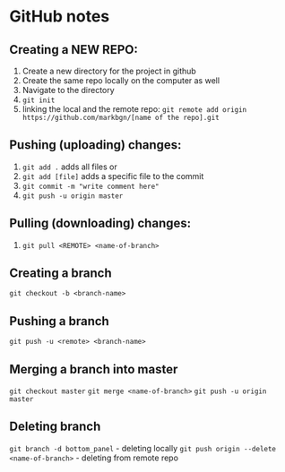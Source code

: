 # GitHub notes

## Creating a NEW REPO:

1. Create a new directory for the project in github
2. Create the same repo locally on the computer as well
3. Navigate to the directory
4. `git init`
5. linking the local and the remote repo:
   `git remote add origin https://github.com/markbgn/[name of the repo].git`

## Pushing (uploading) changes:

1. `git add .` adds all files
   or
2. `git add [file]` adds a specific file to the commit
3. `git commit -m "write comment here"`
4. `git push -u origin master`

## Pulling (downloading) changes:

1. `git pull <REMOTE> <name-of-branch>`

## Creating a branch

`git checkout -b <branch-name>`

## Pushing a branch

`git push -u <remote> <branch-name>`

## Merging a branch into master

`git checkout master`
`git merge <name-of-branch>`
`git push -u origin master`

## Deleting branch

`git branch -d bottom_panel` - deleting locally
`git push origin --delete <name-of-branch>` - deleting from remote repo
